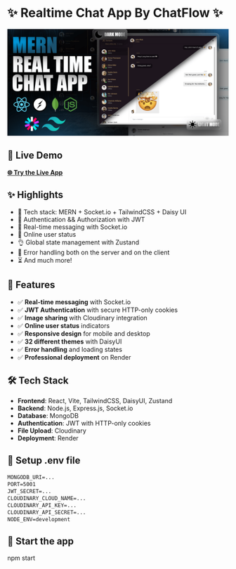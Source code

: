 # ✨ Realtime Chat App By ChatFlow ✨

![Demo App](/frontend/public/screenshot-for-readme.png)

## 🚀 **Live Demo**
**[🌐 Try the Live App](https://realtime-chat-app-u9p6.onrender.com)**


## ✨ **Highlights**
- 🌟 Tech stack: MERN + Socket.io + TailwindCSS + Daisy UI
- 🎃 Authentication && Authorization with JWT
- 👾 Real-time messaging with Socket.io
- 🚀 Online user status
- 👌 Global state management with Zustand
- 🐞 Error handling both on the server and on the client
- ⏳ And much more!


## 📱 **Features**
- ✅ **Real-time messaging** with Socket.io
- ✅ **JWT Authentication** with secure HTTP-only cookies
- ✅ **Image sharing** with Cloudinary integration
- ✅ **Online user status** indicators
- ✅ **Responsive design** for mobile and desktop
- ✅ **32 different themes** with DaisyUI
- ✅ **Error handling** and loading states
- ✅ **Professional deployment** on Render

## 🛠️ **Tech Stack**
- **Frontend**: React, Vite, TailwindCSS, DaisyUI, Zustand
- **Backend**: Node.js, Express.js, Socket.io
- **Database**: MongoDB
- **Authentication**: JWT with HTTP-only cookies
- **File Upload**: Cloudinary
- **Deployment**: Render
  
## 🔧 **Setup .env file**
```
MONGODB_URI=...
PORT=5001
JWT_SECRET=...
CLOUDINARY_CLOUD_NAME=...
CLOUDINARY_API_KEY=...
CLOUDINARY_API_SECRET=...
NODE_ENV=development
```

## 🚀 **Start the app**
npm start

